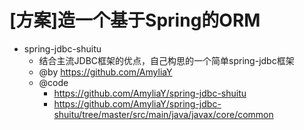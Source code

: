 # [方案]造一个基于Spring的ORM

- spring-jdbc-shuitu
  - 结合主流JDBC框架的优点，自己构思的一个简单spring-jdbc框架
  - @by https://github.com/AmyliaY
  - @code 
    - https://github.com/AmyliaY/spring-jdbc-shuitu
    - https://github.com/AmyliaY/spring-jdbc-shuitu/tree/master/src/main/java/javax/core/common